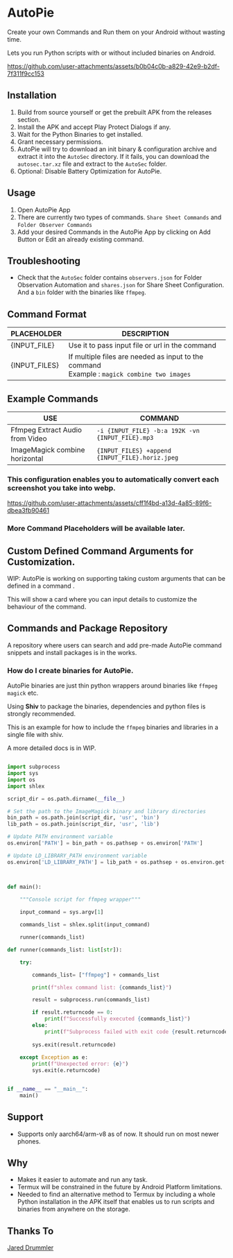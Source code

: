 # AutoPie

Create your own Commands and Run them on your Android without wasting time.

Lets you run Python scripts with or without included binaries on Android.

https://github.com/user-attachments/assets/b0b04c0b-a829-42e9-b2df-7f311f9cc153

## Installation

1) Build from source yourself or get the prebuilt APK from the releases section.
2) Install the APK and accept Play Protect Dialogs if any.
3) Wait for the Python Binaries to get installed.
4) Grant necessary permissions.
5) AutoPie will try to download an init binary & configuration archive and extract it into the `AutoSec` directory. If it fails, you can download the `autosec.tar.xz` file and extract to the `AutoSec` folder.
6) Optional: Disable Battery Optimization for AutoPie.

## Usage

1) Open AutoPie App
2) There are currently two types of commands. `Share Sheet Commands` and `Folder Observer Commands`
3) Add your desired Commands in the AutoPie App by clicking on Add Button or Edit an already existing command.

## Troubleshooting
* Check that the `AutoSec` folder contains `observers.json` for Folder Observation Automation and `shares.json` for Share Sheet Configuration. And a `bin` folder with the binaries like `ffmpeg`.

## Command Format

| PLACEHOLDER   | DESCRIPTION                                                                                     |
|---------------|-------------------------------------------------------------------------------------------------|
| {INPUT_FILE}  | Use it to pass input file or url in the command                                                 |
| {INPUT_FILES} | If multiple files are needed as input to the command<br/> Example : `magick combine two images` |

## Example Commands

| USE                             | COMMAND                                                                                     |
|---------------------------------|---------------------------------------------------------------------------------------------|
| Ffmpeg Extract Audio from Video | `-i {INPUT_FILE} -b:a 192K -vn {INPUT_FILE}.mp3`                                            |
| ImageMagick combine horizontal  | `{INPUT_FILES} +append {INPUT_FILE}.horiz.jpeg` |

###  This configuration enables you to automatically convert each screenshot you take into webp.

https://github.com/user-attachments/assets/cff1f4bd-a13d-4a85-89f6-dbea3fb90461

### More Command Placeholders will be available later.

## Custom Defined Command Arguments for Customization.

WIP: AutoPie is working on supporting taking custom arguments that can be defined in a command .

This will show a card where you can input details to customize the behaviour of the command.

## Commands and Package Repository

A repository where users can search and add pre-made AutoPie command snippets and install packages is in the works.

### How do I create binaries for AutoPie.

AutoPie binaries are just thin python wrappers around binaries like `ffmpeg` `magick` etc.

Using **Shiv** to package the binaries, dependencies and python files is strongly recommended.

This is an example for how to include the `ffmpeg` binaries and libraries in a single file with shiv.

A more detailed docs is in WIP.

```py

import subprocess
import sys
import os
import shlex

script_dir = os.path.dirname(__file__)

# Set the path to the ImageMagick binary and library directories
bin_path = os.path.join(script_dir, 'usr', 'bin')
lib_path = os.path.join(script_dir, 'usr', 'lib')

# Update PATH environment variable
os.environ['PATH'] = bin_path + os.pathsep + os.environ['PATH']

# Update LD_LIBRARY_PATH environment variable
os.environ['LD_LIBRARY_PATH'] = lib_path + os.pathsep + os.environ.get('LD_LIBRARY_PATH', '')



def main():
    
    """Console script for ffmpeg wrapper"""

    input_command = sys.argv[1]

    commands_list = shlex.split(input_command)

    runner(commands_list)

def runner(commands_list: list[str]):

    try:

        commands_list= ["ffmpeg"] + commands_list

        print(f"shlex command list: {commands_list}")

        result = subprocess.run(commands_list)

        if result.returncode == 0:
            print(f"Successfully executed {commands_list}")
        else:
            print(f"Subprocess failed with exit code {result.returncode} : {commands_list}")
        
        sys.exit(result.returncode)
        
    except Exception as e:
        print(f"Unexpected error: {e}")
        sys.exit(e.returncode)


if __name__ == "__main__":
    main()

```


## Support
* Supports only aarch64/arm-v8 as of now. It should run on most newer phones.

## Why

* Makes it easier to automate and run any task.
* Termux will be constrained in the future by Android Platform limitations.
* Needed to find an alternative method to Termux by including a whole Python installation in the APK itself that enables us to run scripts and binaries from anywhere on the storage.


## Thanks To

[Jared Drummler](https://github.com/jaredrummler)




